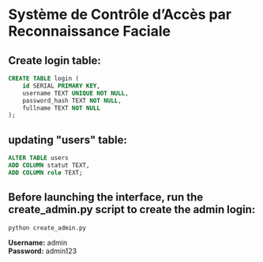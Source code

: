 # Système de Contrôle d’Accès par Reconnaissance Faciale

## Create login table:
```sql
CREATE TABLE login (
    id SERIAL PRIMARY KEY,
    username TEXT UNIQUE NOT NULL,
    password_hash TEXT NOT NULL,
    fullname TEXT NOT NULL
);
```

## updating "users" table:
```sql
ALTER TABLE users
ADD COLUMN statut TEXT,
ADD COLUMN role TEXT;
```

## Before launching the interface, run the create_admin.py script to create the admin login: 
```cmd
python create_admin.py
```
**Username:** admin  
**Password:** admin123  
